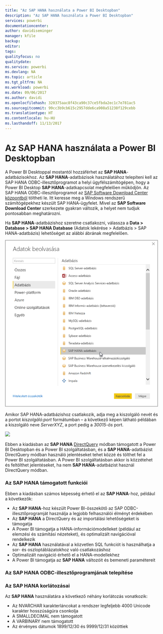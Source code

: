 ```yaml
---
title: "Az SAP HANA használata a Power BI Desktopban"
description: "Az SAP HANA használata a Power BI Desktopban"
services: powerbi
documentationcenter: 
author: davidiseminger
manager: kfile
backup: 
editor: 
tags: 
qualityfocus: no
qualitydate: 
ms.service: powerbi
ms.devlang: NA
ms.topic: article
ms.tgt_pltfrm: NA
ms.workload: powerbi
ms.date: 09/06/2017
ms.author: davidi
ms.openlocfilehash: 320375aac8f43ca90c37ce5fbda2ec1c7e781ac5
ms.sourcegitcommit: 99cc3b9cb615c2957dde6ca908a51238f129cebb
ms.translationtype: HT
ms.contentlocale: hu-HU
ms.lasthandoff: 11/13/2017
---
```

# <a name="use-sap-hana-in-power-bi-desktop"></a>Az SAP HANA használata a Power BI Desktopban
A Power BI Desktoppal mostantól hozzáférhet az **SAP HANA**-adatbázisokhoz. Az **SAP HANA**-adatbázisok használatához telepíteni kell az SAP HANA ODBC-illesztőprogramot a helyi ügyfélszámítógépen, hogy a Power BI Desktop **SAP HANA**-adatkapcsolat megfelelően működjön. Az SAP HANA ODBC-illesztőprogramot az [SAP Software Download Center központból](https://support.sap.com/swdc) töltheti le. Itt keresse meg a Windows rendszerű számítógépekhez készült SAP HANA-ügyfelet. Mivel az **SAP Software Download Center** szerkezete gyakran változik, a helyet nem tudjuk pontosabban meghatározni.

Ha **SAP HANA**-adatbázishoz szeretne csatlakozni, válassza a **Data > Database > SAP HANA Database** (Adatok lekérése > Adatbázis > SAP HANA-adatbázis) lehetőséget az alábbi ábrának megfelelően.

![](media/desktop-sap-hana/sap-hana-1.png)

Amikor SAP HANA-adatbázishoz csatlakozik, adja meg a kiszolgáló nevét és a portot *kiszolgáló:port* formátumban – a következő képen látható példában a kiszolgáló neve *ServerXYZ*, a port pedig a *30015-ös* port.

![](media/desktop-sap-hana/sap-hana-2.png)

Ebben a kiadásban az **SAP HANA** [DirectQuery](desktop-use-directquery.md) módban támogatott a Power BI Desktopban és a Power BI szolgáltatásban, és a **SAP HANA**-adatbázist DirectQuery módban használó jelentéseket tehet közzé és tölthet fel a Power BI szolgáltatásban. A Power BI szolgáltatásban akkor is közzétehet és feltölthet jelentéseket, ha nem **SAP HANA**-adatbázist használ DirectQuery módban.

### <a name="supported-features-for-sap-hana"></a>Az SAP HANA támogatott funkciói
Ebben a kiadásban számos képesség érhető el az **SAP HANA**-hoz, például a következők:

* Az **SAP HANA**-hoz készült Power BI-összekötő az SAP ODBC-illesztőprogramját használja a legjobb felhasználói élményt érdekében
* Az **SAP HANA** a DirectQuery és az importálási lehetőségeket is támogatja
* A Power BI támogatja a HANA-információmodelleket (például az elemzési és számítási nézeteket), és optimalizált navigációval rendelkezik
* Az **SAP HANA** használatával a közvetlen SQL funkciót is használhatja a sor- és oszloptáblázatokhoz való csatlakozáshoz
* Optimalizált navigáció érhető el a HANA-modellekhez
* A Power BI támogatja az **SAP HANA** változóit és bemeneti paramétereit

### <a name="installing-the-sap-hana-odbc-driver"></a>Az SAP HANA ODBC-illesztőprogramjának telepítése
### <a name="limitations-of-sap-hana"></a>Az SAP HANA korlátozásai
Az **SAP HANA** használatára a következő néhány korlátozás vonatkozik:

* Az NVARCHAR karakterláncokat a rendszer legfeljebb 4000 Unicode karakter hosszúságúra csonkolja
* A SMALLDECIMAL nem támogatott
* A VARBINARY nem támogatott
* Az érvényes dátumok 1899/12/30 és 9999/12/31 közöttiek

